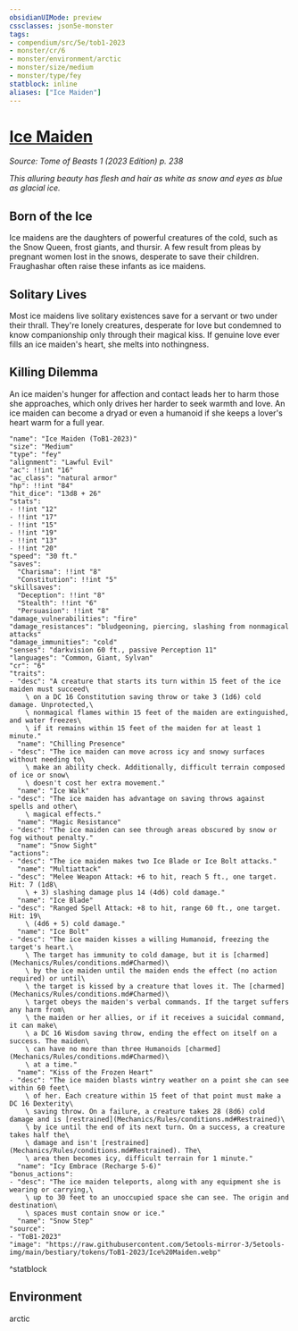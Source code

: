 ```yaml
---
obsidianUIMode: preview
cssclasses: json5e-monster
tags:
- compendium/src/5e/tob1-2023
- monster/cr/6
- monster/environment/arctic
- monster/size/medium
- monster/type/fey
statblock: inline
aliases: ["Ice Maiden"]
---
```

# [Ice Maiden](Mechanics\bestiary\fey/ice-maiden-tob1-2023.md)
*Source: Tome of Beasts 1 (2023 Edition) p. 238*  

*This alluring beauty has flesh and hair as white as snow and eyes as blue as glacial ice.*

## Born of the Ice

Ice maidens are the daughters of powerful creatures of the cold, such as the Snow Queen, frost giants, and thursir. A few result from pleas by pregnant women lost in the snows, desperate to save their children. Fraughashar often raise these infants as ice maidens.

## Solitary Lives

Most ice maidens live solitary existences save for a servant or two under their thrall. They're lonely creatures, desperate for love but condemned to know companionship only through their magical kiss. If genuine love ever fills an ice maiden's heart, she melts into nothingness.

## Killing Dilemma

An ice maiden's hunger for affection and contact leads her to harm those she approaches, which only drives her harder to seek warmth and love. An ice maiden can become a dryad or even a humanoid if she keeps a lover's heart warm for a full year.

```statblock
"name": "Ice Maiden (ToB1-2023)"
"size": "Medium"
"type": "fey"
"alignment": "Lawful Evil"
"ac": !!int "16"
"ac_class": "natural armor"
"hp": !!int "84"
"hit_dice": "13d8 + 26"
"stats":
- !!int "12"
- !!int "17"
- !!int "15"
- !!int "19"
- !!int "13"
- !!int "20"
"speed": "30 ft."
"saves":
  "Charisma": !!int "8"
  "Constitution": !!int "5"
"skillsaves":
  "Deception": !!int "8"
  "Stealth": !!int "6"
  "Persuasion": !!int "8"
"damage_vulnerabilities": "fire"
"damage_resistances": "bludgeoning, piercing, slashing from nonmagical attacks"
"damage_immunities": "cold"
"senses": "darkvision 60 ft., passive Perception 11"
"languages": "Common, Giant, Sylvan"
"cr": "6"
"traits":
- "desc": "A creature that starts its turn within 15 feet of the ice maiden must succeed\
    \ on a DC 16 Constitution saving throw or take 3 (1d6) cold damage. Unprotected,\
    \ nonmagical flames within 15 feet of the maiden are extinguished, and water freezes\
    \ if it remains within 15 feet of the maiden for at least 1 minute."
  "name": "Chilling Presence"
- "desc": "The ice maiden can move across icy and snowy surfaces without needing to\
    \ make an ability check. Additionally, difficult terrain composed of ice or snow\
    \ doesn't cost her extra movement."
  "name": "Ice Walk"
- "desc": "The ice maiden has advantage on saving throws against spells and other\
    \ magical effects."
  "name": "Magic Resistance"
- "desc": "The ice maiden can see through areas obscured by snow or fog without penalty."
  "name": "Snow Sight"
"actions":
- "desc": "The ice maiden makes two Ice Blade or Ice Bolt attacks."
  "name": "Multiattack"
- "desc": "Melee Weapon Attack: +6 to hit, reach 5 ft., one target. Hit: 7 (1d8\
    \ + 3) slashing damage plus 14 (4d6) cold damage."
  "name": "Ice Blade"
- "desc": "Ranged Spell Attack: +8 to hit, range 60 ft., one target. Hit: 19\
    \ (4d6 + 5) cold damage."
  "name": "Ice Bolt"
- "desc": "The ice maiden kisses a willing Humanoid, freezing the target's heart.\
    \ The target has immunity to cold damage, but it is [charmed](Mechanics/Rules/conditions.md#Charmed)\
    \ by the ice maiden until the maiden ends the effect (no action required) or until\
    \ the target is kissed by a creature that loves it. The [charmed](Mechanics/Rules/conditions.md#Charmed)\
    \ target obeys the maiden's verbal commands. If the target suffers any harm from\
    \ the maiden or her allies, or if it receives a suicidal command, it can make\
    \ a DC 16 Wisdom saving throw, ending the effect on itself on a success. The maiden\
    \ can have no more than three Humanoids [charmed](Mechanics/Rules/conditions.md#Charmed)\
    \ at a time."
  "name": "Kiss of the Frozen Heart"
- "desc": "The ice maiden blasts wintry weather on a point she can see within 60 feet\
    \ of her. Each creature within 15 feet of that point must make a DC 16 Dexterity\
    \ saving throw. On a failure, a creature takes 28 (8d6) cold damage and is [restrained](Mechanics/Rules/conditions.md#Restrained)\
    \ by ice until the end of its next turn. On a success, a creature takes half the\
    \ damage and isn't [restrained](Mechanics/Rules/conditions.md#Restrained). The\
    \ area then becomes icy, difficult terrain for 1 minute."
  "name": "Icy Embrace (Recharge 5-6)"
"bonus_actions":
- "desc": "The ice maiden teleports, along with any equipment she is wearing or carrying,\
    \ up to 30 feet to an unoccupied space she can see. The origin and destination\
    \ spaces must contain snow or ice."
  "name": "Snow Step"
"source":
- "ToB1-2023"
"image": "https://raw.githubusercontent.com/5etools-mirror-3/5etools-img/main/bestiary/tokens/ToB1-2023/Ice%20Maiden.webp"
```
^statblock

## Environment

arctic